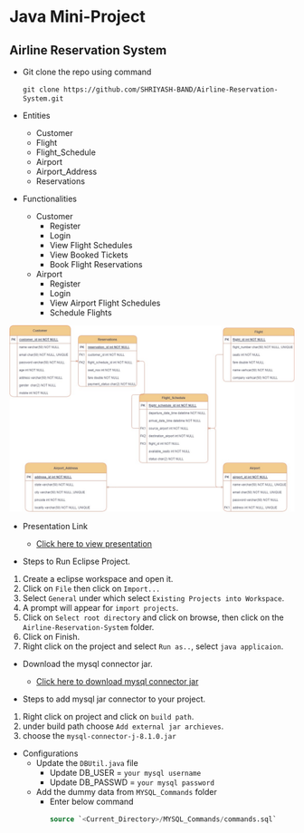 # Java Mini-Project
## Airline Reservation System
       
- Git clone the repo using command 
    ```shell
    git clone https://github.com/SHRIYASH-BAND/Airline-Reservation-System.git
    ```

- Entities 
    - Customer
    - Flight
    - Flight_Schedule
    - Airport
    - Airport_Address
    - Reservations

- Functionalities
    - Customer
        - Register
        - Login
        - View Flight Schedules 
        - View Booked Tickets
        - Book Flight Reservations
    - Airport
        - Register
        - Login
        - View Airport Flight Schedules
        - Schedule Flights


![ERD Diagram](./docs/Airline-Reservation-System.jpg)


- Presentation Link
    - [Click here to view presentation](https://docs.google.com/presentation/d/12clAlIiBWTtY32Bok4HfCwklBddiYouGhWTswgdCyg0/edit?usp=sharing)


- Steps to Run Eclipse Project.
1. Create a eclipse workspace and open it.
2. Click on `File` then click on `Import...`
3. Select `General` under which select `Existing Projects into Workspace`.
4. A prompt will appear for `import projects`.
5. Click on `Select root directory` and click on browse, then click on the `Airline-Reservation-System` folder.
6. Click on Finish.
7. Right click on the project and select `Run as..`, select `java applicaion`.


- Download the mysql connector jar.
    - [Click here to download mysql connector jar](https://mvnrepository.com/artifact/com.mysql/mysql-connector-j/8.1.0)

- Steps to add mysql jar connector to your project.
1. Right click on project and click on `build path`.
2. under build path choose `Add external jar archieves`.
3. choose the `mysql-connector-j-8.1.0.jar`

- Configurations
    - Update the `DBUtil.java` file 
        - Update DB_USER = `your mysql username`
        - Update DB_PASSWD = `your mysql password`
    - Add the dummy data from `MYSQL_Commands` folder
        - Enter below command 
            ```sql
            source `<Current_Directory>/MYSQL_Commands/commands.sql`
            ```
